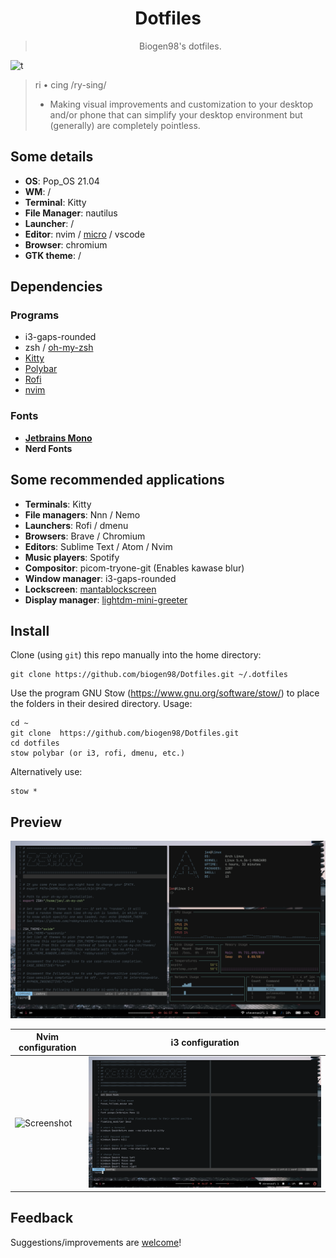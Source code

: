 <div align="center">
    <h1>Dotfiles</h1>
    <blockquote>
        <p>Biogen98's dotfiles.</p>
    </blockquote>
</div>

![t](https://flat.badgen.net/badge/platform/Linux)

> ri • cing /ry-sing/
>
> - Making visual improvements and customization to your desktop and/or phone that can simplify your desktop environment but (generally) are completely pointless.

## Some details
+ **OS**: Pop_OS 21.04
+ **WM**: /
+ **Terminal**: Kitty
+ **File Manager**: nautilus
+ **Launcher**: /
+ **Editor**: nvim / [micro](https://micro-editor.github.io/) / vscode
+ **Browser**: chromium
+ **GTK theme**: /
## Dependencies
### Programs
+ i3-gaps-rounded
+ zsh / [oh-my-zsh](https://ohmyz.sh/)
+ [Kitty](https://sw.kovidgoyal.net/kitty/)
+ [Polybar](https://polybar.github.io/)
+ [Rofi](https://github.com/davatorium/rofi)
+ [nvim](https://neovim.io/)

### Fonts
+ **[Jetbrains Mono](https://www.jetbrains.com/lp/mono/#how-to-install)**
+ **Nerd Fonts**

## Some recommended applications
+ **Terminals**: Kitty
+ **File managers**: Nnn / Nemo
+ **Launchers**: Rofi / dmenu
+ **Browsers**: Brave / Chromium
+ **Editors**: Sublime Text / Atom / Nvim
+ **Music players**: Spotify
+ **Compositor**: picom-tryone-git (Enables kawase blur)
+ **Window manager**: i3-gaps-rounded
+ **Lockscreen**: [mantablockscreen](https://github.com/reorr/mantablockscreen)
+ **Display manager**: [lightdm-mini-greeter](https://github.com/prikhi/lightdm-mini-greeter)

## Install
Clone (using `git`) this repo manually into the home directory:

    git clone https://github.com/biogen98/Dotfiles.git ~/.dotfiles

Use the program GNU Stow (https://www.gnu.org/software/stow/) to place the folders in their desired directory. Usage:

    cd ~
    git clone  https://github.com/biogen98/Dotfiles.git
    cd dotfiles
    stow polybar (or i3, rofi, dmenu, etc.)
Alternatively use:

    stow *

## Preview
![Screenshot](https://github.com/biogen98/Dotfiles/blob/master/screenshots/Screenshot_2.png)

**Nvim configuration**| **i3 configuration**
----- | -----
![Screenshot](https://github.com/biogen98/Dotfiles/blob/master/screenshots/Screenshot_1.png) | ![Screenshot](https://github.com/biogen98/Dotfiles/blob/master/screenshots/Screenshot_3.png)

## Feedback
Suggestions/improvements are [welcome](https://github.com/biogen98/Dotfiles/issues)!
